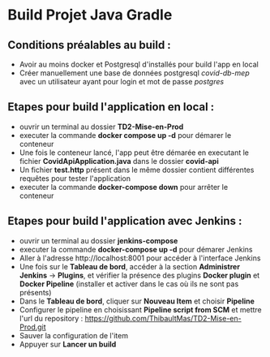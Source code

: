 # Build Projet Java Gradle

## Conditions préalables au build : 
- Avoir au moins docker et Postgresql d'installés pour build l'app en local
- Créer manuellement une base de données postgresql *covid-db-mep* avec un  utilisateur ayant pour login et mot de passe *postgres*


## Etapes pour build l'application en local : 

- ouvrir un terminal au dossier **TD2-Mise-en-Prod**
- executer la commande **docker compose up -d** pour démarer le conteneur
- Une fois le conteneur lancé, l'app peut être démarée en executant le fichier **CovidApiApplication.java** dans le dossier **covid-api**
- Un fichier **test.http** présent dans le même dossier contient différentes requêtes pour tester l'application
- executer la commande **docker-compose down** pour arrêter le conteneur

## Etapes pour build l'application avec Jenkins : 

- ouvrir un terminal au dossier **jenkins-compose**
- executer la commande **docker-compose up -d** pour démarer Jenkins
- Aller à l'adresse http://localhost:8001 pour accéder à l'interface Jenkins
- Une fois sur le **Tableau de bord**, accéder à la section **Administrer Jenkins** -> **Plugins**, et vérifier la présence des plugins **Docker plugin** et **Docker Pipeline** (installer et activer dans le cas où ils ne sont pas présents)
- Dans le **Tableau de bord**, cliquer sur **Nouveau Item** et choisir **Pipeline**
- Configurer le pipeline en choisissant **Pipeline script from SCM** et mettre l'url du repository : https://github.com/ThibaultMas/TD2-Mise-en-Prod.git
- Sauver la configuration de l'item
- Appuyer sur **Lancer un build**